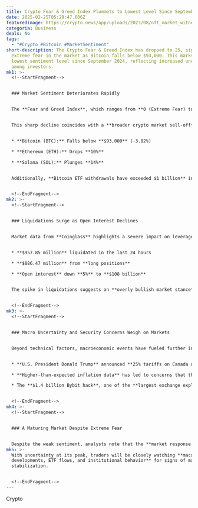 ```yaml
---
title: Crypto Fear & Greed Index Plummets to Lowest Level Since September
date: 2025-02-25T05:29:47.606Z
featuredimage: https://crypto.news/app/uploads/2023/08/nft_market_witnesses_lowest_transaction_volume_in_two_years_amidst_decline_in_trading_users03.png.webp
categoria: Business
deals: No
tags:
  - "#Crypto #Bitcoin #MarketSentiment"
short-description: The Crypto Fear & Greed Index has dropped to 25, signaling
  extreme fear in the market as Bitcoin falls below $93,000. This marks the
  lowest sentiment level since September 2024, reflecting increased uncertainty
  among investors.
mk1: >-
  <!--StartFragment-->


  ### Market Sentiment Deteriorates Rapidly


  The **Fear and Greed Index**, which ranges from **0 (Extreme Fear) to 100 (Extreme Greed)**, has fallen **24 points in a single day**, shifting from **Neutral (49)** to **Extreme Fear (25)**. The last time it reached similar levels was in **2024**, when it hit **22**.


  This sharp decline coincides with a **broader crypto market sell-off**, where major assets have suffered significant losses:


  * **Bitcoin (BTC):** Falls below **$93,000** (-3.82%)

  * **Ethereum (ETH):** Drops **10%**

  * **Solana (SOL):** Plunges **14%**


  Additionally, **Bitcoin ETF withdrawals have exceeded $1 billion** in the past two weeks, contributing to the market's negative outlook.


  <!--EndFragment-->
mk2: >-
  <!--StartFragment-->


  ### Liquidations Surge as Open Interest Declines


  Market data from **Coinglass** highlights a severe impact on leveraged positions:


  * **$957.85 million** liquidated in the last 24 hours

  * **$886.47 million** from **long positions**

  * **Open interest** down **5%** to **$108 billion**


  The spike in liquidations suggests an **overly bullish market stance** that has now reversed, triggering a **cascade of sell-offs**.


  <!--EndFragment-->
mk3: >-
  <!--StartFragment-->


  ### Macro Uncertainty and Security Concerns Weigh on Markets


  Beyond technical factors, macroeconomic events have fueled further instability:


  * **U.S. President Donald Trump** announced **25% tariffs on Canada and Mexico**, unsettling global markets.

  * **Higher-than-expected inflation data** has led to concerns that the **Federal Reserve** may **delay interest rate cuts**.

  * The **$1.4 billion Bybit hack**, one of the **largest exchange exploits ever**, has raised **security fears** despite Bybit covering the losses.


  <!--EndFragment-->
mk4: >-
  <!--StartFragment-->


  ### A Maturing Market Despite Extreme Fear


  Despite the weak sentiment, analysts note that the **market response remains more measured** compared to past crises, such as the **FTX collapse in 2022**. This suggests that the cryptocurrency market is becoming **more resilient** to external shocks.
mk5: >-
  With uncertainty at its peak, traders will be closely watching **macro
  developments, ETF flows, and institutional behavior** for signs of market
  stabilization.


  <!--EndFragment-->
---
```

<!--StartFragment-->

Crypto

<!--EndFragment-->